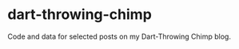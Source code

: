 dart-throwing-chimp
===================

Code and data for selected posts on my Dart-Throwing Chimp blog.
